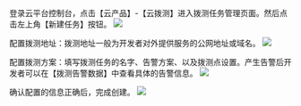 登录云平台控制台，点击【云产品】-【云拨测】进入拨测任务管理页面。然后点击左上角【新建任务】按钮。
![](http://imgcache.tcecqpoc.fsphere.cn/image/mccdn.qcloud.com/img5694f4a0bcc33.png)

配置拨测地址：拨测地址一般为开发者对外提供服务的公网地址或域名。
![](http://imgcache.tcecqpoc.fsphere.cn/image/mccdn.qcloud.com/img5694f51a8cda3.png)

配置拨测方案：填写拨测任务的名字、告警方案、以及拨测点设置。产生告警后开发者可以在【拨测告警数据】中查看具体的告警信息。
![](http://imgcache.tcecqpoc.fsphere.cn/image/mccdn.qcloud.com/img5694f55824336.png)

确认配置的信息正确后，完成创建。
![](http://imgcache.tcecqpoc.fsphere.cn/image/mccdn.qcloud.com/img5694f5781cd72.png)